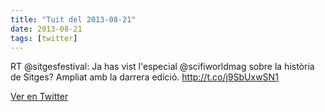 ```yaml
---
title: "Tuit del 2013-08-21"
date: 2013-08-21
tags: [twitter]
---
```


RT @sitgesfestival: Ja has vist l'especial @scifiworldmag sobre la història de Sitges? Ampliat amb la darrera edició. http://t.co/j9SbUxwSN1



[Ver en Twitter](https://twitter.com/i/web/status/370161101264007170)
